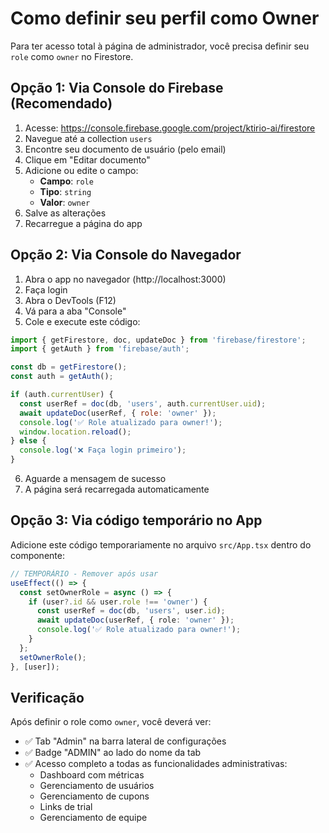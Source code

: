 # Como definir seu perfil como Owner

Para ter acesso total à página de administrador, você precisa definir seu `role` como `owner` no Firestore.

## Opção 1: Via Console do Firebase (Recomendado)

1. Acesse: https://console.firebase.google.com/project/ktirio-ai/firestore
2. Navegue até a collection `users`
3. Encontre seu documento de usuário (pelo email)
4. Clique em "Editar documento"
5. Adicione ou edite o campo:
   - **Campo**: `role`
   - **Tipo**: `string`
   - **Valor**: `owner`
6. Salve as alterações
7. Recarregue a página do app

## Opção 2: Via Console do Navegador

1. Abra o app no navegador (http://localhost:3000)
2. Faça login
3. Abra o DevTools (F12)
4. Vá para a aba "Console"
5. Cole e execute este código:

```javascript
import { getFirestore, doc, updateDoc } from 'firebase/firestore';
import { getAuth } from 'firebase/auth';

const db = getFirestore();
const auth = getAuth();

if (auth.currentUser) {
  const userRef = doc(db, 'users', auth.currentUser.uid);
  await updateDoc(userRef, { role: 'owner' });
  console.log('✅ Role atualizado para owner!');
  window.location.reload();
} else {
  console.log('❌ Faça login primeiro');
}
```

6. Aguarde a mensagem de sucesso
7. A página será recarregada automaticamente

## Opção 3: Via código temporário no App

Adicione este código temporariamente no arquivo `src/App.tsx` dentro do componente:

```typescript
// TEMPORÁRIO - Remover após usar
useEffect(() => {
  const setOwnerRole = async () => {
    if (user?.id && user.role !== 'owner') {
      const userRef = doc(db, 'users', user.id);
      await updateDoc(userRef, { role: 'owner' });
      console.log('✅ Role atualizado para owner!');
    }
  };
  setOwnerRole();
}, [user]);
```

## Verificação

Após definir o role como `owner`, você deverá ver:

- ✅ Tab "Admin" na barra lateral de configurações
- ✅ Badge "ADMIN" ao lado do nome da tab
- ✅ Acesso completo a todas as funcionalidades administrativas:
  - Dashboard com métricas
  - Gerenciamento de usuários
  - Gerenciamento de cupons
  - Links de trial
  - Gerenciamento de equipe
